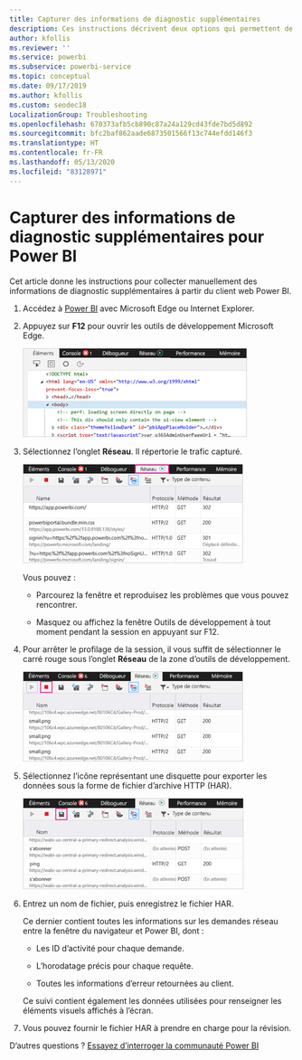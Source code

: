 ```yaml
---
title: Capturer des informations de diagnostic supplémentaires
description: Ces instructions décrivent deux options qui permettent de collecter manuellement des informations de diagnostic supplémentaires à partir du client web Power BI.
author: kfollis
ms.reviewer: ''
ms.service: powerbi
ms.subservice: powerbi-service
ms.topic: conceptual
ms.date: 09/17/2019
ms.author: kfollis
ms.custom: seodec18
LocalizationGroup: Troubleshooting
ms.openlocfilehash: 670373afb5cb890c87a24a129cd43fde7bd5d892
ms.sourcegitcommit: bfc2baf862aade6873501566f13c744efdd146f3
ms.translationtype: HT
ms.contentlocale: fr-FR
ms.lasthandoff: 05/13/2020
ms.locfileid: "83128971"
---
```

# <a name="capture-additional-diagnostic-information-for-power-bi"></a>Capturer des informations de diagnostic supplémentaires pour Power BI

Cet article donne les instructions pour collecter manuellement des informations de diagnostic supplémentaires à partir du client web Power BI.

1. Accédez à [Power BI](https://app.powerbi.com) avec Microsoft Edge ou Internet Explorer.

1. Appuyez sur **F12** pour ouvrir les outils de développement Microsoft Edge.

   ![Capture d’écran de l’onglet Éléments des outils de développement Microsoft Edge.](media/service-admin-capturing-additional-diagnostic-information-for-power-bi/edge-developer-tools.png)

1. Sélectionnez l’onglet **Réseau**. Il répertorie le trafic capturé.

   ![Capture d’écran de l’onglet Réseau des outils de développement Microsoft Edge.](media/service-admin-capturing-additional-diagnostic-information-for-power-bi/edge-network-tab.png)

    Vous pouvez :

    * Parcourez la fenêtre et reproduisez les problèmes que vous pouvez rencontrer.

    * Masquez ou affichez la fenêtre Outils de développement à tout moment pendant la session en appuyant sur F12.

1. Pour arrêter le profilage de la session, il vous suffit de sélectionner le carré rouge sous l’onglet **Réseau** de la zone d’outils de développement.

   ![Capture d’écran de l’onglet Réseau des outils de développement Microsoft Edge avec le bouton Arrêter mis en évidence.](media/service-admin-capturing-additional-diagnostic-information-for-power-bi/edge-network-tab-stop.png)

1. Sélectionnez l’icône représentant une disquette pour exporter les données sous la forme de fichier d’archive HTTP (HAR).

   ![Capture d’écran de l’onglet Réseau des outils de développement Microsoft Edge avec l’icône de disquette mise en évidence.](media/service-admin-capturing-additional-diagnostic-information-for-power-bi/edge-network-tab-save.png)

1. Entrez un nom de fichier, puis enregistrez le fichier HAR.

    Ce dernier contient toutes les informations sur les demandes réseau entre la fenêtre du navigateur et Power BI, dont :

    * Les ID d’activité pour chaque demande.

    * L’horodatage précis pour chaque requête.

    * Toutes les informations d’erreur retournées au client.

    Ce suivi contient également les données utilisées pour renseigner les éléments visuels affichés à l’écran.

1. Vous pouvez fournir le fichier HAR à prendre en charge pour la révision.

D’autres questions ? [Essayez d’interroger la communauté Power BI](https://community.powerbi.com/)
